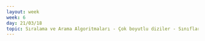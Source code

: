 ```yaml
---
layout: week
week: 6
day: 21/03/18
topic: Sıralama ve Arama Algoritmaları - Çok boyutlu diziler - Sınıflar ve Nesneler
---
```

<!---
[slaytlar(Diziler)](../files/bbs515-oop/lecture6/NYP-Ders6-arrays.pdf)  
[kodlar(Diziler)](../files/bbs515-oop/lecture6/Ders6-diziler-kodlar.zip)  
[slaytlar(Sınıf ve Nesne)](../files/bbs515-oop/lecture6/NYP-Ders6-objects.pdf)  
[kodlar(Sınıf ve Nesne)](../files/bbs515-oop/lecture6/Ders6-nesneler-kodlar.zip)  

-->
